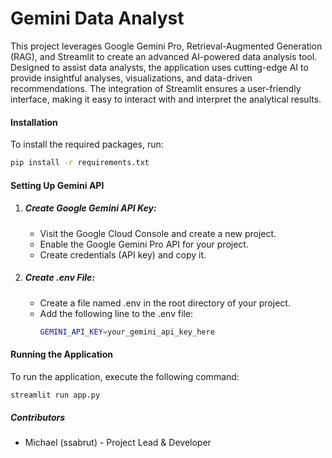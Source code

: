 # Gemini Data Analyst

This project leverages Google Gemini Pro, Retrieval-Augmented Generation (RAG), and Streamlit to create an advanced AI-powered data analysis tool. Designed to assist data analysts, the application uses cutting-edge AI to provide insightful analyses, visualizations, and data-driven recommendations. The integration of Streamlit ensures a user-friendly interface, making it easy to interact with and interpret the analytical results.

#### Installation

To install the required packages, run:

```bash
pip install -r requirements.txt
```

#### Setting Up Gemini API
1. ##### Create Google Gemini API Key:
   - Visit the Google Cloud Console and create a new project.
   - Enable the Google Gemini Pro API for your project.
   - Create credentials (API key) and copy it.
2. ##### Create .env File:
   - Create a file named .env in the root directory of your project.
   - Add the following line to the .env file:
     ```bash
     GEMINI_API_KEY=your_gemini_api_key_here
     ```

#### Running the Application

To run the application, execute the following command:

```bash
streamlit run app.py
```

##### Contributors
- Michael (ssabrut) - Project Lead & Developer
